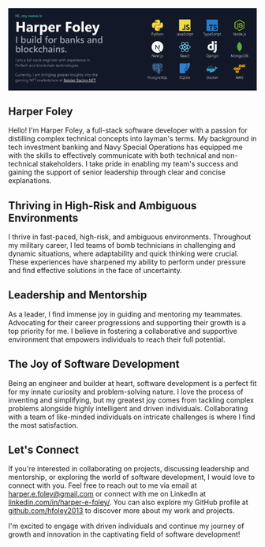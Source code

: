 <div class="banner" style="display: flex; flex-direction: column; position: relative;">
  <img src="./img/banner_img.png" alt="banner" id="banner" width="100%">
</div>

## Harper Foley

Hello! I'm Harper Foley, a full-stack software developer with a passion for distilling complex technical concepts into layman's terms. My background in tech investment banking and Navy Special Operations has equipped me with the skills to effectively communicate with both technical and non-technical stakeholders. I take pride in enabling my team's success and gaining the support of senior leadership through clear and concise explanations.

## Thriving in High-Risk and Ambiguous Environments

I thrive in fast-paced, high-risk, and ambiguous environments. Throughout my military career, I led teams of bomb technicians in challenging and dynamic situations, where adaptability and quick thinking were crucial. These experiences have sharpened my ability to perform under pressure and find effective solutions in the face of uncertainty.

## Leadership and Mentorship

As a leader, I find immense joy in guiding and mentoring my teammates. Advocating for their career progressions and supporting their growth is a top priority for me. I believe in fostering a collaborative and supportive environment that empowers individuals to reach their full potential.

## The Joy of Software Development

Being an engineer and builder at heart, software development is a perfect fit for my innate curiosity and problem-solving nature. I love the process of inventing and simplifying, but my greatest joy comes from tackling complex problems alongside highly intelligent and driven individuals. Collaborating with a team of like-minded individuals on intricate challenges is where I find the most satisfaction.

## Let's Connect

If you're interested in collaborating on projects, discussing leadership and mentorship, or exploring the world of software development, I would love to connect with you. Feel free to reach out to me via email at harper.e.foley@gmail.com or connect with me on LinkedIn at [linkedin.com/in/harper-e-foley/](https://www.linkedin.com/in/harper-e-foley/). You can also explore my GitHub profile at [github.com/hfoley2013](https://github.com/hfoley2013) to discover more about my work and projects.

I'm excited to engage with driven individuals and continue my journey of growth and innovation in the captivating field of software development!
